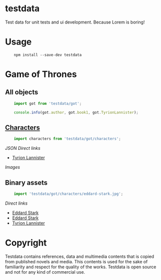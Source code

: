 # testdata

Test data for unit tests and ui development. Because Lorem is boring!

# Usage

```shell
    npm install --save-dev testdata
```

# Game of Thrones

## All objects

```javascript
    import got from 'testdata/got';

    console.info(got.author, got.book1, got.TyrionLannister);
```

## [Characters](got/characters/index.js)

```javascript
    import characters from 'testdata/got/characters';
```

*JSON Direct links*

- [Tyrion Lannister](got/characters/tyrion-lannister.json)

*Images*

## Binary assets

```javascript
    import 'testdata/got/characters/eddard-stark.jpg';
```

*Direct links*

- [Eddard Stark](https://github.com/henit/testdata/raw/master/got/characters/eddard-stark.jpg)
- [Eddard Stark](got/characters/eddard-stark.jpg)
- [Tyrion Lannister](https://github.com/henit/testdata/raw/master/got/characters/tyrion-lannister.jpg)

# Copyright

Testdata contains references, data and multimedia contents that is copied from published novels and media. This contents is used for the sake of familiarity and respect for the quality of the works. Testdata is open source and not for any kind of commercial use.

